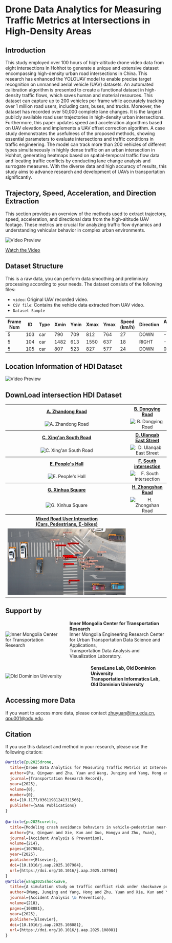 # Drone Data Analytics for Measuring Traffic Metrics at Intersections in High-Density Areas
## Introduction
This study employed over 100 hours of high-altitude drone video data from eight intersections in Hohhot to generate a unique and extensive dataset encompassing high-density urban road intersections in China. This research has enhanced the YOLOUAV model to enable precise target recognition on unmanned aerial vehicle (UAV) datasets. An automated calibration algorithm is presented to create a functional dataset in high-density traffic flows, which saves human and material resources. This dataset can capture up to 200 vehicles per frame while accurately tracking over 1 million road users, including cars, buses, and trucks. Moreover, the dataset has recorded over 50,000 complete lane changes. It is the largest publicly available road user trajectories in high-density urban intersections. Furthermore, this paper updates speed and acceleration algorithms based on UAV elevation and implements a UAV offset correction algorithm. A case study demonstrates the usefulness of the proposed methods, showing essential parameters to evaluate intersections and traffic conditions in traffic engineering. The model can track more than 200 vehicles of different types simultaneously in highly dense traffic on an urban intersection in Hohhot, generating heatmaps based on spatial-temporal traffic flow data and locating traffic conflicts by conducting lane change analysis and surrogate measures. With the diverse data and high accuracy of results, this study aims to advance research and development of UAVs in transportation significantly.

## Trajectory, Speed, Acceleration, and Direction Extraction
This section provides an overview of the methods used to extract trajectory, speed, acceleration, and directional data from the high-altitude UAV footage. These metrics are crucial for analyzing traffic flow dynamics and understanding vehicular behavior in complex urban environments.

![Video Preview](https://github.com/Qpu523/High-density-Intersection-Dataset/blob/ed9805a5d68c1fba75130c7e56014c3ea489f764/Datashare/11.jpg)

[Watch the Video](https://github.com/Qpu523/High-density-Intersection-Dataset/blob/3e808ab6db80f6a9262a8eb99d99264aee201447/Datashare/1.mp4)



## Dataset Structure
This is a raw data, you can perform data smoothing and preliminary processing according to your needs.
The dataset consists of the following files:
- `video`: Original UAV recorded video.
- `CSV file`: Contains the vehicle data extracted from UAV video.
- `Dataset Sample`


| Frame Num | ID  | Type | Xmin | Ymin | Xmax | Ymax | Speed (km/h) | Direction | Acceleration (m/s²) | UP | RIGHT | DOWN | LEFT |
|-----------|-----|------|------|------|------|------|--------------|-----------|---------------------|----|-------|------|------|
| 5         | 103 | car  | 790  | 709  | 812  | 764  | 27           | DOWN      | -0.08               | 22 | 8     | 25   | 9    |
| 5         | 104 | car  | 1482 | 613  | 1550 | 637  | 18           | RIGHT     | -0.08               | 22 | 9     | 25   | 9    |
| 5         | 105 | car  | 807  | 523  | 827  | 577  | 24           | DOWN      | 0.04                | 22 | 9     | 26   | 9    |


## Location Information of  HDI Dataset

![Video Preview](https://github.com/Qpu523/High-density-Intersection-Dataset/blob/95b2e75275feee9ce6c4d4d0f45af1b46e8b357c/Datashare/Location.png)


## DownLoad intersection HDI Dataset

<table>
<tr>
<th><a href="https://1drv.ms/f/c/54547f6bb45158b3/EkF262NRK1lKveY8YIgisbYB8H8bCtOd-heAbXXpdZuzKA?e=4R0poG">A. Zhandong Road</a></th>
<th><a href="https://1drv.ms/f/c/54547f6bb45158b3/ElI0FBgqHZVPhT5n_qPzvS4BJHmrzOS9p-LzFF_fu-Pssg?e=enWkHS">B. Dongying Road</a></th>
</tr>
<tr>
<td align="center"><img src="https://github.com/Qpu523/High-density-Intersection-Dataset/blob/fe391330d81c060d613203e1ad7c5fbab35a0f48/Datashare/A.%20Zhandong%20Road.jpg" alt="A. Zhandong Road" /></td>
<td align="center"><img src="https://github.com/Qpu523/High-density-Intersection-Dataset/blob/fe391330d81c060d613203e1ad7c5fbab35a0f48/Datashare/B.%20Dongying%20Road.jpg" alt="B. Dongying Road" /></td>
</tr>
<tr>
<th><a href="https://1drv.ms/f/c/54547f6bb45158b3/EhslYEyJxkdPgwB_cK9HwgMBOjCa767Id6r8meT_zDHCUg?e=BLfgmJ">C. Xing'an South Road‎</a></th>
<th><a href="https://1drv.ms/f/c/54547f6bb45158b3/ErdeZ63lkilFp551i3kKBlMBrwmzUajjj1FpcP9N-NcpOw?e=73rb23">D. Ulanqab East Street</a></th>
</tr>
<tr>
<td align="center"><img src="https://github.com/Qpu523/High-density-Intersection-Dataset/blob/fe391330d81c060d613203e1ad7c5fbab35a0f48/Datashare/C.%20Xing'an%20South%20Road%E2%80%8E.jpg" alt="C. Xing'an South Road‎" /></td>
<td align="center"><img src="https://github.com/Qpu523/High-density-Intersection-Dataset/blob/921f389b07943e26cd354f5a729d3c615f90d496/Datashare/D.%20Ulanqab%20East%20Street.jpg" alt="D. Ulanqab East Street" /></td>
</tr>
<tr>
<th><a href="https://1drv.ms/f/c/54547f6bb45158b3/Eh6eA0HKtLZBrurIjroURQoBpCerwNl0T05cfEbKvEc1Jg?e=B2sk6Z">E. People's Hall</a></th>
<th><a href="https://1drv.ms/f/c/54547f6bb45158b3/EoqhenU9U2RFqJgxDeBEqoEBWuSa89xabR_zyaDB6ZFIpQ?e=ms7iWh">F. South intersection</a></th>
</tr>
<tr>
<td align="center"><img src="https://github.com/Qpu523/High-density-Intersection-Dataset/blob/5bc52ca9acc2b926886e86846faef83c043b1a85/Datashare/E.%20People's%20Hall.jpg" alt="E. People's Hall" /></td>
<td align="center"><img src="https://github.com/Qpu523/High-density-Intersection-Dataset/blob/5bc52ca9acc2b926886e86846faef83c043b1a85/Datashare/F.%20South%20intersection.jpg" alt="F. South intersection" /></td>
</tr>
<tr>
<th><a href="https://1drv.ms/f/c/54547f6bb45158b3/Eq7IaCfOvLxNu9QF1phcIwIBcRTzzz41JjZc1yUrXRRikQ?e=Fxt1xL">G. Xinhua Square</a></th>
<th><a href="https://1drv.ms/f/c/54547f6bb45158b3/EqZP4i54-VBJrU06-q2GW-oBJUXbfPP5qWq24l6DScJqUw?e=iUnA0u">H. Zhongshan Road</a></th>
</tr>
<tr>
<td align="center"><img src="https://github.com/Qpu523/High-density-Intersection-Dataset/blob/5bc52ca9acc2b926886e86846faef83c043b1a85/Datashare/G.%20Xinhua%20Square.jpg" alt="G. Xinhua Square" /></td>
<td align="center"><img src="https://github.com/Qpu523/High-density-Intersection-Dataset/blob/5bc52ca9acc2b926886e86846faef83c043b1a85/Datashare/H.%20Zhongshan%20Road.jpg" alt="H. Zhongshan Road" /></td>
</tr>
<tr>
  <th><a href="https://1drv.ms/f/c/54547f6bb45158b3/Es9p2iuAr_1EufuhhdKwYnsBmvyb8el96prvbcO3asj2pg?e=ask2ow">Mixed Road User Interaction <br> (Cars, Pedestrians, E-bikes)</a></th>
  <th></th>
</tr>
<tr>
  <td align="center">
    <img src="https://github.com/Qpu523/HDI-Dataset/blob/449906a6b8d50986aa5c673123488f90a984131f/Datashare/car%2Bpedestrian%2BE-bike.png" alt="Mixed Road User Interaction (Cars, Pedestrians, E-bikes)" />
  </td>
  <td></td>
</tr>

    
</table>


## Support by

<div style="display: flex; align-items: center; margin-bottom: 20px;">
    <img src="https://github.com/Qpu523/High-density-Intersection-Dataset/blob/071e90b832a8ec69f72ee375b21a95f051d3ad77/Datashare/IMU.png" alt="Inner Mongolia Center for Transportation Research" style="width: 400px; height: auto; margin-right: 20px;">
    <div>
        <strong>Inner Mongolia Center for Transportation Research</strong><br>
        Inner Mongolia Engineering Research Center for Urban Transportation Data Science and Applications,<br>
        Transportation Data Analysis and Visualization Laboratory.
    </div>
</div>

<div style="display: flex; align-items: center; margin-bottom: 20px;">
    <img src="https://github.com/Qpu523/High-density-Intersection-Dataset/blob/d30ea0e5b03a7d6220c42eaa7c12d2e646875ab1/Datashare/ODU%20.jpg" alt="Old Dominion University" style="width: 400px; height: auto; margin-right: 20px;">
    <div>
        <strong>SenseLane Lab, Old Dominion University</strong><br>
        <strong>Transportation Informatics Lab, Old Dominion University</strong><br>
    </div>
</div>







## Accessing more Data
If you want to access more data, please contact zhuyuan@imu.edu.cn, qpu001@odu.edu.

## Citation
If you use this dataset and method in your research, please use the following citation:
```bibtex
@article{pu2025drone,
  title={Drone Data Analytics for Measuring Traffic Metrics at Intersections in High-Density Areas},
  author={Pu, Qingwen and Zhu, Yuan and Wang, Junqing and Yang, Hong and Xie, Kun and Cui, Shunlai},
  journal={Transportation Research Record},
  year={2025},
  volume={0},
  number={0},
  doi={10.1177/03611981241311566},
  publisher={SAGE Publications}
}

@article{pu2025curvttc,
  title={Modeling crash avoidance behaviors in vehicle-pedestrian near-miss scenarios: Curvilinear time-to-collision and Mamba-driven deep reinforcement learning},
  author={Pu, Qingwen and Xie, Kun and Guo, Hongyu and Zhu, Yuan},
  journal={Accident Analysis & Prevention},
  volume={214},
  pages={107984},
  year={2025},
  publisher={Elsevier},
  doi={10.1016/j.aap.2025.107984},
  url={https://doi.org/10.1016/j.aap.2025.107984}
}
@article{wang2025shockwave,
  title={A simulation study on traffic conflict risk under shockwave propagation at signalized intersections},
  author={Wang, Junqing and Yang, Hong and Zhu, Yuan and Xie, Kun and Yan, Zizheng and Pu, Qingwen},
  journal={Accident Analysis \& Prevention},
  volume={218},
  pages={108081},
  year={2025},
  publisher={Elsevier},
  doi={10.1016/j.aap.2025.108081},
  url={https://doi.org/10.1016/j.aap.2025.108081}
}




